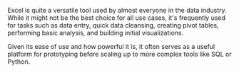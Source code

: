 Excel is quite a versatile tool used by almost everyone in the data industry. While it might not be the best choice for all use cases, it's frequently used for tasks such as data entry, quick data cleansing, creating pivot tables, performing basic analysis, and building initial visualizations. 

Given its ease of use and how powerful it is, it often serves as a useful platform for prototyping before scaling up to more complex tools like SQL or Python. 